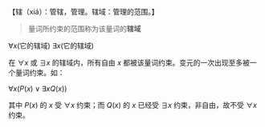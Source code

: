 

【辖（xiá）：管辖，管理。辖域：管理的范围。】
> 量词所约束的范围称为该量词的**辖域**

$\forall x$(它的辖域)
$\exists x$(它的辖域)

在 $\forall x$ 或 $\exists x$ 的辖域内，所有自由 $x$ 都被该量词约束。变元的一次出现至多被一个量词约束。如：

$\forall x(P(x)\vee \exists xQ(x))$

其中 $P(x)$ 的 $x$ 受 $\forall x$ 约束；而 $Q(x)$ 的 $x$ 已经受 $\exists x$ 约束，非自由，故不受 $\forall x$ 约束。
